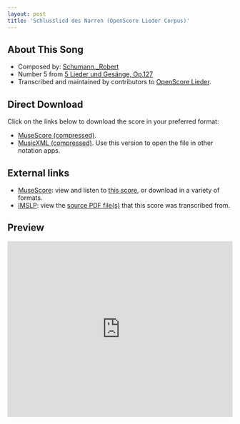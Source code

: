 ```yaml
---
layout: post
title: 'Schlusslied des Narren (OpenScore Lieder Corpus)'
---
```


## About This Song

- Composed by: [Schumann,_Robert](https://fourscoreandmore.org/openscore/lieder/Schumann,_Robert)
- Number 5 from [5 Lieder und Gesänge, Op.127](https://fourscoreandmore.org/openscore/lieder/Schumann,_Robert/5_Lieder_und_Gesänge,_Op.127)
- Transcribed and maintained by contributors to [OpenScore Lieder].

[OpenScore Lieder]: https://musescore.com/openscore-lieder-corpus

## Direct Download

Click on the links below to download the score in your preferred format:
- [MuseScore (compressed)](https://github.com/openscore/lieder/blob/main/scores/Schumann,_Robert/5_Lieder_und_Gesänge,_Op.127/5_Schlusslied_des_Narren/lc6828018.mscz?raw=true).
- [MusicXML (compressed)](https://github.com/openscore/lieder/blob/main/scores/Schumann,_Robert/5_Lieder_und_Gesänge,_Op.127/5_Schlusslied_des_Narren/lc6828018.mxl?raw=true). Use this version to open the file in other notation apps.

## External links

- [MuseScore]: view and listen to [this score][MuseScore], or download in a variety of formats.
- [IMSLP]: view the [source PDF file(s)][IMSLP] that this score was transcribed from.

[MuseScore]: https://musescore.com/score/6828018
[IMSLP]: https://imslp.org/wiki/Special:ReverseLookup/271937

## Preview

<iframe width="100%" height="394" src="https://musescore.com/openscore-lieder-corpus/scores/6828018/embed" frameborder="0" allowfullscreen allow="autoplay; fullscreen"></iframe>
